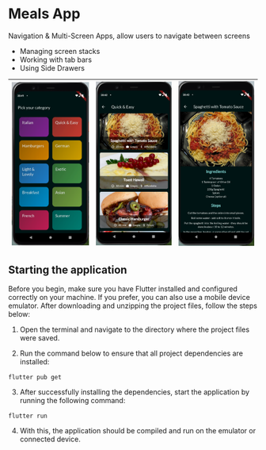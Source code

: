 # Meals App
Navigation &amp; Multi-Screen Apps, allow users to navigate between screens

- Managing screen stacks
- Working with tab bars
- Using Side Drawers

| ![Imagem 1](meal_1.png) | ![Imagem 2](meal_2.png) | ![Imagem 3](meal_3.png) |
|---|---|---|

## Starting the application
Before you begin, make sure you have Flutter installed and configured correctly on your machine. If you prefer, you can also use a mobile device emulator. After downloading and unzipping the project files, follow the steps below:

1. Open the terminal and navigate to the directory where the project files were saved.

2. Run the command below to ensure that all project dependencies are installed:

```
flutter pub get
```

3. After successfully installing the dependencies, start the application by running the following command:

```
flutter run
```

4. With this, the application should be compiled and run on the emulator or connected device.